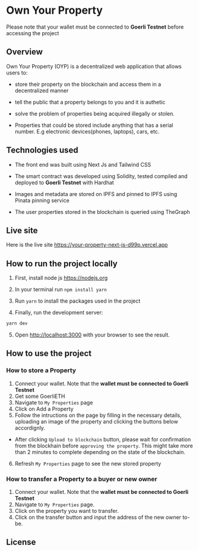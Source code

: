 # Own Your Property

Please note that your wallet must be connected to **Goerli Testnet** before accessing the project

## Overview

Own Your Property (OYP) is a decentralized web application that allows users to:

- store their property on the blockchain and access them in a decentralized manner

- tell the public that a property belongs to you and it is authetic

- solve the problem of properties being acquired illegally or stolen.

- Properties that could be stored include anything that has a serial number. E.g electronic devices(phones, laptops), cars, etc.

## Technologies used

- The front end was built using Next Js and Tailwind CSS

- The smart contract was developed using Solidity, tested compiled and deployed to **Goerli Testnet** with Hardhat

- Images and metadata are stored on IPFS and pinned to IPFS using Pinata pinning service

- The user properties stored in the blockchain is queried using TheGraph

## Live site

Here is the live site https://your-property-next-js-d99p.vercel.app

## How to run the project locally

1. First, install node js https://nodejs.org

2. In your terminal run `npm install yarn`

3. Run `yarn` to install the packages used in the project

4. Finally, run the development server:

```bash
yarn dev
```

5. Open [http://localhost:3000](http://localhost:3000) with your browser to see the result.

## How to use the project

### How to store a Property

1. Connect your wallet. Note that the **wallet must be connected to Goerli Testnet**
2. Get some GoerliETH
3. Navigate to `My Properties` page
4. Click on Add a Property
5. Follow the intructions on the page by filling in the necessary details, uploading an image of the property and clicking the buttons below accordignly.

- After clicking `Upload to blockchain` button, please wait for confirmation from the blockhain before `approving the property`. This might take more than 2 minutes to complete depending on the state of the blockchain.

6. Refresh `My Properties` page to see the new stored property

### How to transfer a Property to a buyer or new owner

1. Connect your wallet. Note that the **wallet must be connected to Goerli Testnet**
2. Navigate to `My Properties` page.
3. Click on the property you want to transfer.
4. Click on the transfer button and input the address of the new owner to-be.

## License
